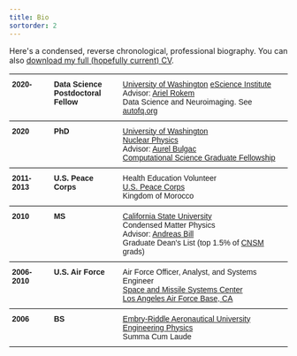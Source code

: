 ```yaml
---
title: Bio
sortorder: 2
---
```


Here's a condensed, reverse chronological, professional biography. You can also
<a href="https://github.com/richford/cv/raw/main/cv.pdf"
   target="_blank"
   rel="noopener noreferrer">download my full (hopefully current) CV</a>.

<style type="text/css">
.tg  {border-collapse:collapse;border-spacing:0;}
.tg td{
    border-bottom-width: 1px;
    border-color:black;
    border-style:solid;
    border-top-width:1px;
    border-width:1px 0;
    font-family:Arial,sans-serif;
    font-size:14px;
    font-weight:normal;
    overflow:hidden;
    padding:10px 5px;
    word-break:normal;
}
.tg th{
    border-bottom-width:1px;
    border-color:black;
    border-style:solid;
    border-top-width:1px;
    border-width:1px 0;
    font-family:Arial,sans-serif;
    font-size:14px;
    font-weight:normal;
    overflow:hidden;
    padding:10px 5px;
    word-break:normal;
}
.tg .tg-1wig{
    font-weight:bold;
    text-align:left;
    vertical-align:top
}
.tg .tg-0lax{
    text-align:left;
    vertical-align:top
}
.tg .tg-3kij{
    font-weight:bold;
    text-align:left;
    vertical-align:top
}
.tg .tg-tf2e{
    text-align:left;
    vertical-align:top
}
</style>
<table class="tg">
<tbody>
  <tr>
    <td class="tg-1wig">2020-</td>
    <td class="tg-1wig">Data Science<br>Postdoctoral<br>Fellow</td>
    <td class="tg-0lax">
      <a href="https://www.washington.edu/"
         target="_blank"
         rel="noopener noreferrer">University of Washington</a>
      <a href="https://escience.washington.edu/"
         target="_blank"
         rel="noopener noreferrer">eScience Institute</a>
      <br>
      Advisor:
      <a href="https://arokem.org"
         target="_blank"
         rel="noopener noreferrer">Ariel Rokem</a>
      <br>
      Data Science and Neuroimaging. See
      <a href="https://autofq.org"
         target="_blank"
         rel="noopener noreferrer">autofq.org</a>
    </td>
  </tr>
  <tr>
    <td class="tg-1wig">2020</td>
    <td class="tg-1wig">PhD</td>
    <td class="tg-0lax">
      <a href="https://phys.washington.edu/"
         target="_blank"
         rel="noopener noreferrer">University of Washington</a>
      <br>
      <a href="https://phys.washington.edu/research/research-groups/nuclear-theory-group"
         target="_blank"
         rel="noopener noreferrer">Nuclear Physics</a>
      <br>
      Advisor: 
      <a href="https://faculty.washington.edu/bulgac/"
         target="_blank"
         rel="noopener noreferrer">Aurel Bulgac</a>
      <br>
      <a href="https://www.krellinst.org/csgf/"
         target="_blank"
         rel="noopener noreferrer">Computational Science Graduate Fellowship</a>
    </td>
  </tr>
  <tr>
    <td class="tg-1wig">2011-2013</td>
    <td class="tg-1wig">U.S. Peace Corps</td>
    <td class="tg-0lax">
      Health Education Volunteer
      <br>
      <a href="https://www.peacecorps.gov/"
         target="_blank"
         rel="noopener noreferrer">U.S. Peace Corps</a>
      <br>
      Kingdom of Morocco
    </td>
  </tr>
  <tr>
    <td class="tg-3kij">2010</td>
    <td class="tg-3kij">MS</td>
    <td class="tg-tf2e">
      <a href="https://www.csulb.edu/physics-astronomy"
         target="_blank"
         rel="noopener noreferrer">California State University</a>
      <br>
      Condensed Matter Physics
      <br>
      Advisor:
      <a href="http://web.csulb.edu/~abill/"
         target="_blank"
         rel="noopener noreferrer">Andreas Bill</a>
      <br>
      Graduate Dean's List (top 1.5% of
      <a href="https://www.csulb.edu/college-of-natural-sciences-and-mathematics"
         target="_blank"
         rel="noopener noreferrer">CNSM</a>
      grads)
    </td>
  </tr>
  <tr>
    <td class="tg-1wig">2006-2010</td>
    <td class="tg-1wig">U.S. Air Force</td>
    <td class="tg-0lax">
      Air Force Officer, Analyst, and Systems Engineer
      <br>
      <a href="https://www.losangeles.af.mil/About-Us/Fact-Sheets/Article/343702/space-and-missile-systems-center/"
         target="_blank"
         rel="noopener noreferrer">Space and Missile Systems Center</a>
      <br>
      <a href="https://www.losangeles.af.mil/"
         target="_blank"
         rel="noopener noreferrer">Los Angeles Air Force Base, CA</a>
    </td>
  </tr>
  <tr>
    <td class="tg-1wig">2006</td>
    <td class="tg-1wig">BS</td>
    <td class="tg-0lax">
      <a href="https://daytonabeach.erau.edu/college-arts-sciences/physical-sciences"
         target="_blank"
         rel="noopener noreferrer">Embry-Riddle Aeronautical University</a>
      <br>
      <a href="https://erau.edu/degrees/bachelor/engineering-physics"
         target="_blank"
         rel="noopener noreferrer">Engineering Physics</a>
      <br>
      Summa Cum Laude
    </td>
  </tr>
</tbody>
</table>
